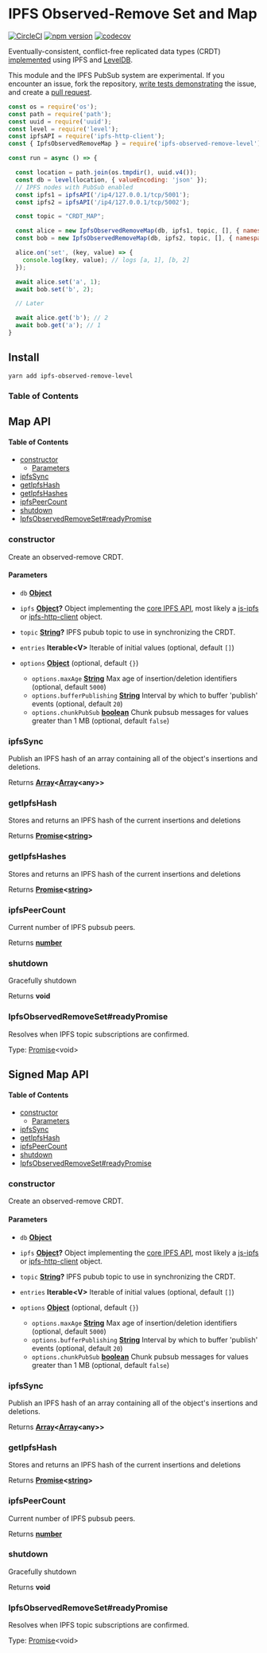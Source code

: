 # IPFS Observed-Remove Set and Map

[![CircleCI](https://circleci.com/gh/wehriam/ipfs-observed-remove-level.svg?style=svg)](https://circleci.com/gh/wehriam/ipfs-observed-remove-level) [![npm version](https://badge.fury.io/js/ipfs-observed-remove-level.svg)](http://badge.fury.io/js/ipfs-observed-remove-level) [![codecov](https://codecov.io/gh/wehriam/ipfs-observed-remove-level/branch/master/graph/badge.svg)](https://codecov.io/gh/wehriam/ipfs-observed-remove-level)

Eventually-consistent, conflict-free replicated data types (CRDT) [implemented](https://github.com/wehriam/ipfs-observed-remove-level/blob/master/src/index.js) using IPFS and [LevelDB](https://www.npmjs.com/package/level).

This module and the IPFS PubSub system are experimental. If you encounter an issue, fork the repository, [write tests demonstrating](https://github.com/wehriam/ipfs-observed-remove-level/tree/master/tests) the issue, and create a [pull request](https://github.com/wehriam/ipfs-observed-remove-level).

```js
const os = require('os');
const path = require('path');
const uuid = require('uuid');
const level = require('level');
const ipfsAPI = require('ipfs-http-client');
const { IpfsObservedRemoveMap } = require('ipfs-observed-remove-level');

const run = async () => {

  const location = path.join(os.tmpdir(), uuid.v4());
  const db = level(location, { valueEncoding: 'json' });
  // IPFS nodes with PubSub enabled
  const ipfs1 = ipfsAPI('/ip4/127.0.0.1/tcp/5001'); 
  const ipfs2 = ipfsAPI('/ip4/127.0.0.1/tcp/5002');

  const topic = "CRDT_MAP";

  const alice = new IpfsObservedRemoveMap(db, ipfs1, topic, [], { namespace:'alice' });
  const bob = new IpfsObservedRemoveMap(db, ipfs2, topic, [], { namespace:'bob' });

  alice.on('set', (key, value) => {
    console.log(key, value); // logs [a, 1], [b, 2]
  });

  await alice.set('a', 1);
  await bob.set('b', 2);

  // Later

  await alice.get('b'); // 2
  await bob.get('a'); // 1
}
```

## Install

`yarn add ipfs-observed-remove-level`

### Table of Contents

## Map API

<!-- Generated by documentation.js. Update this documentation by updating the source code. -->

#### Table of Contents

*   [constructor](#constructor)
    *   [Parameters](#parameters)
*   [ipfsSync](#ipfssync)
*   [getIpfsHash](#getipfshash)
*   [getIpfsHashes](#getipfshashes)
*   [ipfsPeerCount](#ipfspeercount)
*   [shutdown](#shutdown)
*   [IpfsObservedRemoveSet#readyPromise](#ipfsobservedremovesetreadypromise)

### constructor

Create an observed-remove CRDT.

#### Parameters

*   `db` **[Object](https://developer.mozilla.org/docs/Web/JavaScript/Reference/Global_Objects/Object)**
*   `ipfs` **[Object](https://developer.mozilla.org/docs/Web/JavaScript/Reference/Global_Objects/Object)?** Object implementing the [core IPFS API](https://github.com/ipfs/interface-ipfs-core#api), most likely a [js-ipfs](https://github.com/ipfs/js-ipfs) or [ipfs-http-client](https://github.com/ipfs/js-ipfs-http-client) object.
*   `topic` **[String](https://developer.mozilla.org/docs/Web/JavaScript/Reference/Global_Objects/String)?** IPFS pubub topic to use in synchronizing the CRDT.
*   `entries` **Iterable\<V>** Iterable of initial values (optional, default `[]`)
*   `options` **[Object](https://developer.mozilla.org/docs/Web/JavaScript/Reference/Global_Objects/Object)**  (optional, default `{}`)

    *   `options.maxAge` **[String](https://developer.mozilla.org/docs/Web/JavaScript/Reference/Global_Objects/String)** Max age of insertion/deletion identifiers (optional, default `5000`)
    *   `options.bufferPublishing` **[String](https://developer.mozilla.org/docs/Web/JavaScript/Reference/Global_Objects/String)** Interval by which to buffer 'publish' events (optional, default `20`)
    *   `options.chunkPubSub` **[boolean](https://developer.mozilla.org/docs/Web/JavaScript/Reference/Global_Objects/Boolean)** Chunk pubsub messages for values greater than 1 MB (optional, default `false`)

### ipfsSync

Publish an IPFS hash of an array containing all of the object's insertions and deletions.

Returns **[Array](https://developer.mozilla.org/docs/Web/JavaScript/Reference/Global_Objects/Array)<[Array](https://developer.mozilla.org/docs/Web/JavaScript/Reference/Global_Objects/Array)\<any>>**

### getIpfsHash

Stores and returns an IPFS hash of the current insertions and deletions

Returns **[Promise](https://developer.mozilla.org/docs/Web/JavaScript/Reference/Global_Objects/Promise)<[string](https://developer.mozilla.org/docs/Web/JavaScript/Reference/Global_Objects/String)>**

### getIpfsHashes

Stores and returns an IPFS hash of the current insertions and deletions

Returns **[Promise](https://developer.mozilla.org/docs/Web/JavaScript/Reference/Global_Objects/Promise)<[string](https://developer.mozilla.org/docs/Web/JavaScript/Reference/Global_Objects/String)>**

### ipfsPeerCount

Current number of IPFS pubsub peers.

Returns **[number](https://developer.mozilla.org/docs/Web/JavaScript/Reference/Global_Objects/Number)**

### shutdown

Gracefully shutdown

Returns **void**

### IpfsObservedRemoveSet#readyPromise

Resolves when IPFS topic subscriptions are confirmed.

Type: [Promise](https://developer.mozilla.org/docs/Web/JavaScript/Reference/Global_Objects/Promise)\<void>

## Signed Map API

<!-- Generated by documentation.js. Update this documentation by updating the source code. -->

#### Table of Contents

*   [constructor](#constructor)
    *   [Parameters](#parameters)
*   [ipfsSync](#ipfssync)
*   [getIpfsHash](#getipfshash)
*   [ipfsPeerCount](#ipfspeercount)
*   [shutdown](#shutdown)
*   [IpfsObservedRemoveSet#readyPromise](#ipfsobservedremovesetreadypromise)

### constructor

Create an observed-remove CRDT.

#### Parameters

*   `db` **[Object](https://developer.mozilla.org/docs/Web/JavaScript/Reference/Global_Objects/Object)** 
*   `ipfs` **[Object](https://developer.mozilla.org/docs/Web/JavaScript/Reference/Global_Objects/Object)?** Object implementing the [core IPFS API](https://github.com/ipfs/interface-ipfs-core#api), most likely a [js-ipfs](https://github.com/ipfs/js-ipfs) or [ipfs-http-client](https://github.com/ipfs/js-ipfs-http-client) object.
*   `topic` **[String](https://developer.mozilla.org/docs/Web/JavaScript/Reference/Global_Objects/String)?** IPFS pubub topic to use in synchronizing the CRDT.
*   `entries` **Iterable\<V>** Iterable of initial values (optional, default `[]`)
*   `options` **[Object](https://developer.mozilla.org/docs/Web/JavaScript/Reference/Global_Objects/Object)**  (optional, default `{}`)

    *   `options.maxAge` **[String](https://developer.mozilla.org/docs/Web/JavaScript/Reference/Global_Objects/String)** Max age of insertion/deletion identifiers (optional, default `5000`)
    *   `options.bufferPublishing` **[String](https://developer.mozilla.org/docs/Web/JavaScript/Reference/Global_Objects/String)** Interval by which to buffer 'publish' events (optional, default `20`)
    *   `options.chunkPubSub` **[boolean](https://developer.mozilla.org/docs/Web/JavaScript/Reference/Global_Objects/Boolean)** Chunk pubsub messages for values greater than 1 MB (optional, default `false`)

### ipfsSync

Publish an IPFS hash of an array containing all of the object's insertions and deletions.

Returns **[Array](https://developer.mozilla.org/docs/Web/JavaScript/Reference/Global_Objects/Array)<[Array](https://developer.mozilla.org/docs/Web/JavaScript/Reference/Global_Objects/Array)\<any>>** 

### getIpfsHash

Stores and returns an IPFS hash of the current insertions and deletions

Returns **[Promise](https://developer.mozilla.org/docs/Web/JavaScript/Reference/Global_Objects/Promise)<[string](https://developer.mozilla.org/docs/Web/JavaScript/Reference/Global_Objects/String)>** 

### ipfsPeerCount

Current number of IPFS pubsub peers.

Returns **[number](https://developer.mozilla.org/docs/Web/JavaScript/Reference/Global_Objects/Number)** 

### shutdown

Gracefully shutdown

Returns **void** 

### IpfsObservedRemoveSet#readyPromise

Resolves when IPFS topic subscriptions are confirmed.

Type: [Promise](https://developer.mozilla.org/docs/Web/JavaScript/Reference/Global_Objects/Promise)\<void>

